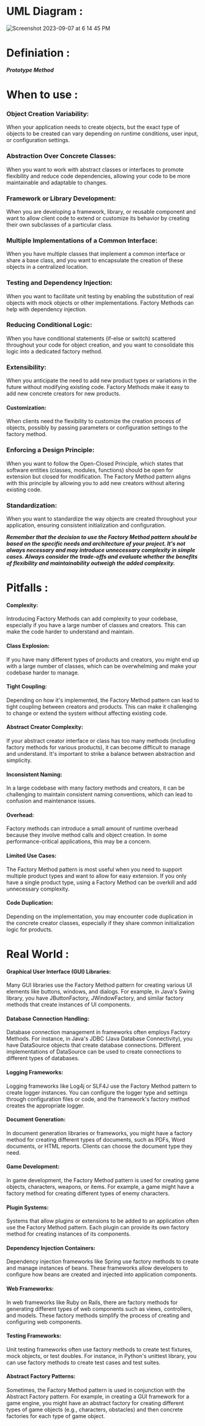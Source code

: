 # UML Diagram :

![Screenshot 2023-09-07 at 6 14 45 PM](https://github.com/SiddharthMathurDeveloper/Backend-Engineering/assets/133037456/7a9ddc6f-2929-4f42-94a3-c5c82279a77c)

# Definiation :
***Prototype Method*** 







# When to use :
### Object Creation Variability: 
When your application needs to create objects, but the exact type of objects to be created can vary depending on runtime conditions, user input, or configuration settings.

### Abstraction Over Concrete Classes:
When you want to work with abstract classes or interfaces to promote flexibility and reduce code dependencies, allowing your code to be more maintainable and adaptable to changes.

### Framework or Library Development: 
When you are developing a framework, library, or reusable component and want to allow client code to extend or customize its behavior by creating their own subclasses of a particular class.

### Multiple Implementations of a Common Interface: 
When you have multiple classes that implement a common interface or share a base class, and you want to encapsulate the creation of these objects in a centralized location.

### Testing and Dependency Injection: 
When you want to facilitate unit testing by enabling the substitution of real objects with mock objects or other implementations. Factory Methods can help with dependency injection.

### Reducing Conditional Logic: 
When you have conditional statements (if-else or switch) scattered throughout your code for object creation, and you want to consolidate this logic into a dedicated factory method.

### Extensibility: 
When you anticipate the need to add new product types or variations in the future without modifying existing code. Factory Methods make it easy to add new concrete creators for new products.

#### Customization: 
When clients need the flexibility to customize the creation process of objects, possibly by passing parameters or configuration settings to the factory method.

### Enforcing a Design Principle: 
When you want to follow the Open-Closed Principle, which states that software entities (classes, modules, functions) should be open for extension but closed for modification. The Factory Method pattern aligns with this principle by allowing you to add new creators without altering existing code.

### Standardization: 
When you want to standardize the way objects are created throughout your application, ensuring consistent initialization and configuration.

***Remember that the decision to use the Factory Method pattern should be based on the specific needs and architecture of your project. It's not always necessary and may introduce unnecessary complexity in simple cases. Always consider the trade-offs and evaluate whether the benefits of flexibility and maintainability outweigh the added complexity.***



# Pitfalls :
#### Complexity: 
Introducing Factory Methods can add complexity to your codebase, especially if you have a large number of classes and creators. This can make the code harder to understand and maintain.

#### Class Explosion: 
If you have many different types of products and creators, you might end up with a large number of classes, which can be overwhelming and make your codebase harder to manage.

#### Tight Coupling: 
Depending on how it's implemented, the Factory Method pattern can lead to tight coupling between creators and products. This can make it challenging to change or extend the system without affecting existing code.

#### Abstract Creator Complexity: 
If your abstract creator interface or class has too many methods (including factory methods for various products), it can become difficult to manage and understand. It's important to strike a balance between abstraction and simplicity.

#### Inconsistent Naming: 
In a large codebase with many factory methods and creators, it can be challenging to maintain consistent naming conventions, which can lead to confusion and maintenance issues.

#### Overhead: 
Factory methods can introduce a small amount of runtime overhead because they involve method calls and object creation. In some performance-critical applications, this may be a concern.

#### Limited Use Cases: 
The Factory Method pattern is most useful when you need to support multiple product types and want to allow for easy extension. If you only have a single product type, using a Factory Method can be overkill and add unnecessary complexity.

#### Code Duplication: 
Depending on the implementation, you may encounter code duplication in the concrete creator classes, especially if they share common initialization logic for products.





# Real World :

#### Graphical User Interface (GUI) Libraries: 
Many GUI libraries use the Factory Method pattern for creating various UI elements like buttons, windows, and dialogs. For example, in Java's Swing library, you have JButtonFactory, JWindowFactory, and similar factory methods that create instances of UI components.

#### Database Connection Handling: 
Database connection management in frameworks often employs Factory Methods. For instance, in Java's JDBC (Java Database Connectivity), you have DataSource objects that create database connections. Different implementations of DataSource can be used to create connections to different types of databases.

#### Logging Frameworks: 
Logging frameworks like Log4j or SLF4J use the Factory Method pattern to create logger instances. You can configure the logger type and settings through configuration files or code, and the framework's factory method creates the appropriate logger.

#### Document Generation: 
In document generation libraries or frameworks, you might have a factory method for creating different types of documents, such as PDFs, Word documents, or HTML reports. Clients can choose the document type they need.

#### Game Development: 
In game development, the Factory Method pattern is used for creating game objects, characters, weapons, or items. For example, a game might have a factory method for creating different types of enemy characters.

#### Plugin Systems: 
Systems that allow plugins or extensions to be added to an application often use the Factory Method pattern. Each plugin can provide its own factory method for creating instances of its components.

#### Dependency Injection Containers: 
Dependency injection frameworks like Spring use factory methods to create and manage instances of beans. These frameworks allow developers to configure how beans are created and injected into application components.

#### Web Frameworks: 
In web frameworks like Ruby on Rails, there are factory methods for generating different types of web components such as views, controllers, and models. These factory methods simplify the process of creating and configuring web components.

#### Testing Frameworks: 
Unit testing frameworks often use factory methods to create test fixtures, mock objects, or test doubles. For instance, in Python's unittest library, you can use factory methods to create test cases and test suites.

#### Abstract Factory Patterns: 
Sometimes, the Factory Method pattern is used in conjunction with the Abstract Factory pattern. For example, in creating a GUI framework for a game engine, you might have an abstract factory for creating different types of game objects (e.g., characters, obstacles) and then concrete factories for each type of game object.



